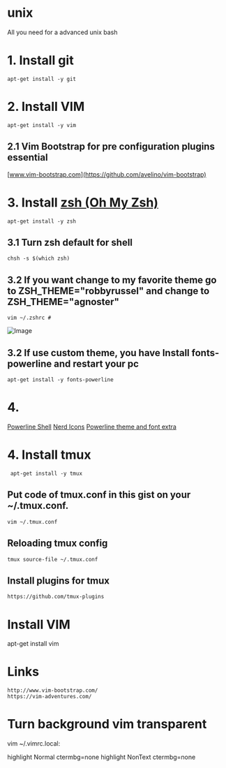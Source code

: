 # unix
All you need for a advanced unix bash

# 1. Install git
    apt-get install -y git
# 2. Install VIM
    apt-get install -y vim
## 2.1 Vim Bootstrap for pre configuration plugins essential 
   [www.vim-bootstrap.com](https://github.com/avelino/vim-bootstrap)

# 3. Install [zsh (Oh My Zsh)](https://github.com/robbyrussell/oh-my-zsh)
    apt-get install -y zsh
## 3.1 Turn zsh default for shell
    chsh -s $(which zsh)
## 3.2 If you want change to my favorite theme go to ZSH_THEME="robbyrussel" and change to ZSH_THEME="agnoster"
    vim ~/.zshrc # 
![Image](https://camo.githubusercontent.com/6d971fb4a462a11da0efee2206d98afeb5fffd47/687474703a2f2f692e696d6775722e636f6d2f61506d4c692e706e67)
## 3.2 If use custom theme, you have Install fonts-powerline and restart your pc
    apt-get install -y fonts-powerline 
# 4.
   [Powerline Shell](https://github.com/banga/powerline-shell)
   [Nerd Icons](https://github.com/ryanoasis/vim-devicons)
   [Powerline theme and font extra](https://github.com/ryanoasis/powerline-extra-symbols)

# 4. Install tmux
     apt-get install -y tmux
## Put code of tmux.conf in this gist on your ~/.tmux.conf.

    vim ~/.tmux.conf
## Reloading tmux config

    tmux source-file ~/.tmux.conf
    
## Install plugins for tmux

    https://github.com/tmux-plugins
    
# Install VIM
apt-get install vim

# Links
    http://www.vim-bootstrap.com/
    https://vim-adventures.com/


# Turn background vim transparent
vim ~/.vimrc.local:

highlight Normal ctermbg=none
highlight NonText ctermbg=none
